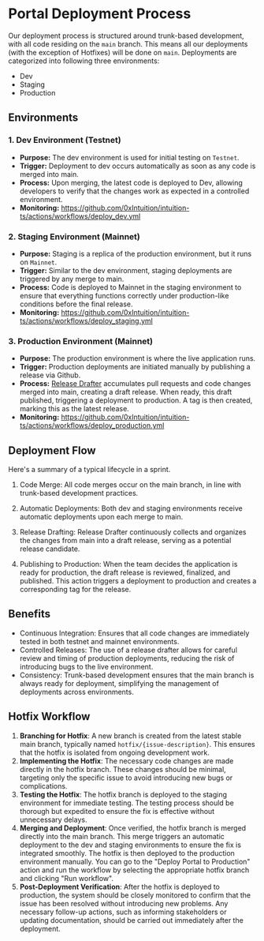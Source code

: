 # Portal Deployment Process

Our deployment process is structured around trunk-based development, with all code residing on the `main` branch. This means all our deployments (with the exception of Hotfixes) will be done on `main`. Deployments are categorized into following three environments:

- Dev
- Staging
- Production

## Environments

### 1. Dev Environment (Testnet)

- **Purpose:** The dev environment is used for initial testing on `Testnet`.
- **Trigger:** Deployment to dev occurs automatically as soon as any code is merged into main.
- **Process:** Upon merging, the latest code is deployed to Dev, allowing developers to verify that the changes work as expected in a controlled environment.
- **Monitoring:** https://github.com/0xIntuition/intuition-ts/actions/workflows/deploy_dev.yml

### 2. Staging Environment (Mainnet)

- **Purpose:** Staging is a replica of the production environment, but it runs on `Mainnet`.
- **Trigger:** Similar to the dev environment, staging deployments are triggered by any merge to main.
- **Process:** Code is deployed to Mainnet in the staging environment to ensure that everything functions correctly under production-like conditions before the final release.
- **Monitoring:** https://github.com/0xIntuition/intuition-ts/actions/workflows/deploy_staging.yml

### 3. Production Environment (Mainnet)

- **Purpose:** The production environment is where the live application runs.
- **Trigger:** Production deployments are initiated manually by publishing a release via Github.
- **Process:** [Release Drafter](https://github.com/release-drafter/release-drafter) accumulates pull requests and code changes merged into main, creating a draft release. When ready, this draft published, triggering a deployment to production. A tag is then created, marking this as the latest release.
- **Monitoring:** https://github.com/0xIntuition/intuition-ts/actions/workflows/deploy_production.yml

## Deployment Flow

Here's a summary of a typical lifecycle in a sprint.

1. Code Merge: All code merges occur on the main branch, in line with trunk-based development practices.

2. Automatic Deployments: Both dev and staging environments receive automatic deployments upon each merge to main.

3. Release Drafting: Release Drafter continuously collects and organizes the changes from main into a draft release, serving as a potential release candidate.

4. Publishing to Production: When the team decides the application is ready for production, the draft release is reviewed, finalized, and published. This action triggers a deployment to production and creates a corresponding tag for the release.

## Benefits

- Continuous Integration: Ensures that all code changes are immediately tested in both testnet and mainnet environments.
- Controlled Releases: The use of a release drafter allows for careful review and timing of production deployments, reducing the risk of introducing bugs to the live environment.
- Consistency: Trunk-based development ensures that the main branch is always ready for deployment, simplifying the management of deployments across environments.

## Hotfix Workflow

1. **Branching for Hotfix**:
   A new branch is created from the latest stable main branch, typically named `hotfix/{issue-description}`. This ensures that the hotfix is isolated from ongoing development work.
2. **Implementing the Hotfix**:
   The necessary code changes are made directly in the hotfix branch. These changes should be minimal, targeting only the specific issue to avoid introducing new bugs or complications.
3. **Testing the Hotfix**:
   The hotfix branch is deployed to the staging environment for immediate testing. The testing process should be thorough but expedited to ensure the fix is effective without unnecessary delays.
4. **Merging and Deployment**:
   Once verified, the hotfix branch is merged directly into the main branch. This merge triggers an automatic deployment to the dev and staging environments to ensure the fix is integrated smoothly.
   The hotfix is then deployed to the production environment manually. You can go to the "Deploy Portal to Production" action and run the workflow by selecting the appropriate hotfix branch and clicking "Run workflow".
5. **Post-Deployment Verification**:
   After the hotfix is deployed to production, the system should be closely monitored to confirm that the issue has been resolved without introducing new problems.
   Any necessary follow-up actions, such as informing stakeholders or updating documentation, should be carried out immediately after the deployment.
